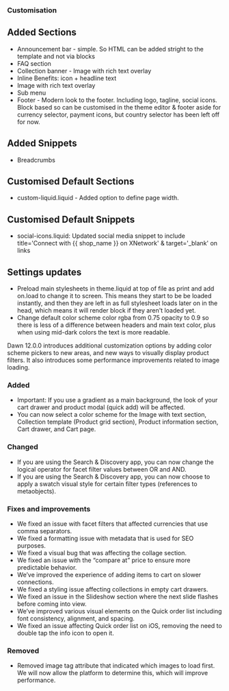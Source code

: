 ### Customisation
## Added Sections
- Announcement bar - simple. So HTML can be added stright to the template and not via blocks
- FAQ section
- Collection banner - Image with rich text overlay
- Inline Benefits: icon + headline text
- Image with rich text overlay
- Sub menu
- Footer - Modern look to the footer. Including logo, tagline, social icons. Block based so can be customised in the theme editor & footer aside for currency selector, payment icons, but country selector has been left off for now.

## Added Snippets
- Breadcrumbs

## Customised Default Sections
- custom-liquid.liquid - Added option to define page width.

## Customised Default Snippets
- social-icons.liquid: Updated social media snippet to include title='Connect with {{ shop_name }} on XNetwork' & target='_blank' on links


## Settings updates
- Preload main stylesheets in theme.liquid at top of file as print and add on.load to change it to screen. This means they start to be be loaded instantly, and then they are left in as full stylesheet loads later on in the head, which means it will render block if they aren't loaded yet. 
- Change default color scheme color rgba from 0.75 opacity to 0.9 so there is less of a difference between headers and main text color, plus when using mid-dark colors the text is more readable.

Dawn 12.0.0 introduces additional customization options by adding color scheme pickers to new areas, and new ways to visually display product filters. It also introduces some performance improvements related to image loading. 

### Added
- Important: If you use a gradient as a main background, the look of your cart drawer and product modal (quick add) will be affected. 
- You can now select a color scheme for the Image with text section, Collection template (Product grid section), Product information section, Cart drawer, and Cart page.

### Changed
- If you are using the Search & Discovery app, you can now change the logical operator for facet filter values between OR and AND.
- If you are using the Search & Discovery app, you can now choose to apply a swatch visual style for certain filter types (references to metaobjects).

### Fixes and improvements
- We fixed an issue with facet filters that affected currencies that use comma separators.
- We fixed a formatting issue with metadata that is used for SEO purposes.
- We fixed a visual bug that was affecting the collage section.
- We fixed an issue with the “compare at” price to ensure more predictable behavior.
- We’ve improved the experience of adding items to cart on slower connections.
- We fixed a styling issue affecting collections in empty cart drawers.
- We fixed an issue in the Slideshow section where the next slide flashes before coming into view. 
- We’ve improved various visual elements on the Quick order list including font consistency, alignment, and spacing. 
- We fixed an issue affecting Quick order list on iOS, removing the need to double tap the info icon to open it.

### Removed
- Removed image tag attribute that indicated which images to load first. We will now allow the platform to determine this, which will improve performance.